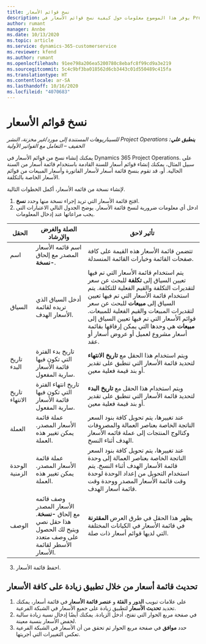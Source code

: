 ```yaml
---
title: نسخ قوائم الأسعار
description: يوفر هذا الموضوع معلومات حول كيفية نسخ قوائم الأسعار في Project Operations.
author: rumant
manager: Annbe
ms.date: 10/13/2020
ms.topic: article
ms.service: dynamics-365-customerservice
ms.reviewer: kfend
ms.author: rumant
ms.openlocfilehash: 91ee798a206ea5200780c8ebafc8f99cd9a3e219
ms.sourcegitcommit: 5c4c9bf3ba018562d6cb3443c01d550489c415fa
ms.translationtype: HT
ms.contentlocale: ar-SA
ms.lasthandoff: 10/16/2020
ms.locfileid: "4070683"
---
```

# <a name="copy-price-lists"></a>نسخ قوائم الأسعار

_**ينطبق علي:** ‏‫Project Operations للسيناريوهات المستندة إلى مورد/غير مخزنة‬، ‏‫النشر الخفيف – التعامل مع الفواتير الأولية‬_

يمكنك إنشاء نسخ من قوائم الأسعار في Dynamics 365 Project Operations. على سبيل المثال، يمكنك إنشاء قوائم أسعار للسنة القادمة باستخدام قائمة أسعار من السنة الحالية.  أو، قد تقوم بنسخ قائمة أسعار لأسعار الفاتورة وأسعار المبيعات من قوائم الأسعار الخاصة بالتكلفة. 

لإنشاء نسخة من قائمه الأسعار، أكمل الخطوات التالية.

1. افتح قائمة الأسعار التي تريد إجراء نسخة منها وحدد **نسخ**.
2. ادخل أي معلومات ضرورية لنسخ قائمة الأسعار. يوضح الجدول التالي الاعتبارات التي يجب مراعاتها عند إدخال المعلومات.

| الحقل | الصلة والغرض والإرشاد | تأثير لاحق |
| --- | --- | --- |
| اسم | اسم قائمه الأسعار المصدر مع إلحاق **-نسخة**. | تتضمن قائمة الأسعار هذه القيمة على كافة صفحات القائمة وخيارات القائمة المنسدلة. |
| السياق | أدخل السياق الذي تريده لقائمة الأسعار الهدف. | يتم استخدام قائمة الأسعار التي تم فيها تعيين السياق إلى **تكلفة** للبحث عن سعر لتقديرات التكلفة والقيم الفعلية للتكلفة. يتم استخدام قائمة الأسعار التي تم فيها تعيين السياق إلى **مبيعات** للبحث عن سعر لتقديرات المبيعات والقيم الفعلية للمبيعات. قوائم الأسعار التي تم فيها تعيين السياق إلى **مبيعات** هي وحدها التي يمكن إرفاقها بقائمة أسعار مشروع لعميل أو عروض أسعار أو عقد. |
| تاريخ البدء | تاريخ بدء الفترة التي تكون فيها قائمة الأسعار سارية المفعول. | ويتم استخدام هذا الحقل مع **تاريخ الانتهاء** لتحديد قائمة الأسعار التي تنطبق على تقدير أو بند قيمة فعلية معين. |
| تاريخ الانتهاء | تاريخ انتهاء الفترة التي تكون فيها قائمة الأسعار سارية المفعول. | ويتم استخدام هذا الحقل مع **تاريخ البدء** لتحديد قائمة الأسعار التي تنطبق على تقدير أو بند قيمة فعلية معين. |
| ‏‏العملة | عملة قائمة الأسعار المصدر. يمكن تغيير هذه العملة. | عند تغييرها، يتم تحويل كافة بنود السعر الناتجة الخاصة بعناصر العمالة والمصروفات وكتالوج المنتجات إلى عملة قائمه الأسعار الهدف أثناء النسخ. |
| الوحدة الزمنية | عملة قائمة الأسعار المصدر. يمكن تغيير هذه العملة. | عند تغييرها، يتم تحويل كافة بنود السعر الناتجة الخاصة بعناصر العمالة إلى وحدة قائمة الأسعار الهدف أثناء النسخ. يتم استخدام التحويل من إعداد الوحدة لوحدة وقت قائمة الأسعار المصدر ووحدة وقت قائمة أسعار الهدف. |
| ‏‏الوصف | وصف قائمه الأسعار المصدر مع إلحاق **-نسخة**. هذا حقل نصي ويتيح لك الحصول على وصف متعدد الأسطر لقائمة الأسعار. | يظهر هذا الحقل في طرق العرض **المقترنة** في قائمة الأسعار في الكيانات المختلفة التي لديها قوائم أسعار ذات صلة. |

3. احفظ قائمة الأسعار. 

## <a name="update-a-price-list-by-applying-a-mark-up-to-all-the-prices"></a>تحديث قائمة أسعار من خلال تطبيق زيادة على كافة الأسعار

1. على علامات تبويب **الدور** و **الفئة** و **عنصر قائمة الأسعار** في قائمة أسعار، يمكنك تحديد **تحديث الأسعار** لتطبيق زيادة على جميع الأسعار في الشبكة الفرعية. 
2. في صفحة مربع الحوار التي تفتح، أدخل الزيادة. يمكنك أيضًا إدخال نسبة زيادة سالبة لخفض الأسعار بنسبة معينة. 
3. حدد **موافق** في صفحة مربع الحوار ثم تحقق من أن الأسعار في الشبكة الفرعية تعكس التغييرات التي أجريتها.
